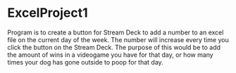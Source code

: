 # ExcelProject1
Program is to create a button for Stream Deck to add a number to an excel file on the current day of the week. The number will increase every time you click the button on the Stream Deck. The purpose of this would be to add the amount of wins in a videogame you have for that day, or how many times your dog has gone outside to poop for that day.
